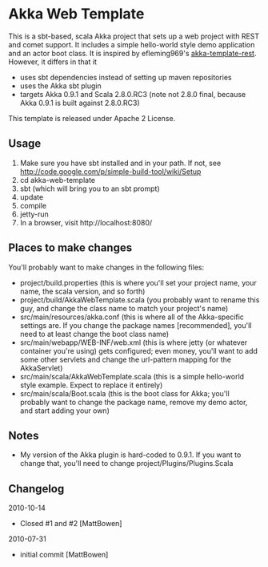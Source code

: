 Akka Web Template
=================
This is a sbt-based, scala Akka project that sets up a web project with REST and comet support. It includes a simple hello-world style demo application and an actor boot class. It is inspired by efleming969's [akka-template-rest][]. However, it differs in that it

* uses sbt dependencies instead of setting up maven repositories
* uses the Akka sbt plugin
* targets Akka 0.9.1 and Scala 2.8.0.RC3 (note not 2.8.0 final, because Akka 0.9.1 is built against 2.8.0.RC3)

This template is released under Apache 2 License.

Usage
-----

1. Make sure you have sbt installed and in your path. If not, see http://code.google.com/p/simple-build-tool/wiki/Setup
2. cd akka-web-template
3. sbt (which will bring you to an sbt prompt)
4. update
5. compile
6. jetty-run
7. In a browser, visit http://localhost:8080/

Places to make changes
----------------------

You'll probably want to make changes in the following files:

* project/build.properties (this is where you'll set your project name, your name, the scala version, and so forth)
* project/build/AkkaWebTemplate.scala (you probably want to rename this guy, and change the class name to match your project's name)
* src/main/resources/akka.conf (this is where all of the Akka-specific settings are. If you change the package names [recommended], you'll need to at least change the boot class name)
* src/main/webapp/WEB-INF/web.xml (this is where jetty (or whatever container you're using) gets configured; even money, you'll want to add some other servlets and change the url-pattern mapping for the AkkaServlet)
* src/main/scala/AkkaWebTemplate.scala (this is a simple hello-world style example. Expect to replace it entirely)
* src/main/scala/Boot.scala (this is the boot class for Akka; you'll probably want to change the package name, remove my demo actor, and start adding your own)

Notes
-----

* My version of the Akka plugin is hard-coded to 0.9.1. If you want to change that, you'll need to change project/Plugins/Plugins.Scala

Changelog
---------
2010-10-14

* Closed #1 and #2 [MattBowen]

2010-07-31

* initial commit [MattBowen]

[akka-template-rest]: http://github.com/efleming969/akka-template-rest "akka-template-rest"